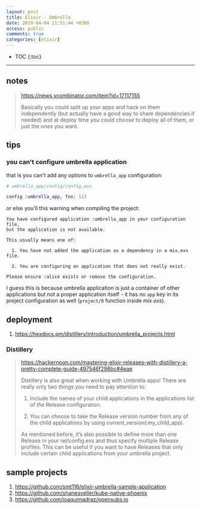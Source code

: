 ```yaml
---
layout: post
title: Elixir - Umbrella
date: 2019-04-04 21:51:44 +0300
access: public
comments: true
categories: [elixir]
---
```


<!-- more -->

* TOC
{:toc}
<hr>

notes
-----

> <https://news.ycombinator.com/item?id=17117155>
>
> Basically you could split up your apps and hack on them independently (but
> actually have a good way to share dependencies if needed) and at deploy time
> you could choose to deploy all of them, or just the ones you want.

tips
----

### you can't configure umbrella application

that is you can't add any options to `umbrella_app` configuration:

```elixir
# umbrella_app/config/config.exs

config :umbrella_app, foo: 123
```

or else you'll this warning when compiling the project:

```
You have configured application :umbrella_app in your configuration file,
but the application is not available.

This usually means one of:

  1. You have not added the application as a dependency in a mix.exs file.

  2. You are configuring an application that does not really exist.

Please ensure :alice exists or remove the configuration.
```

I guess this is because umbrella application is just a container of other
applications but not a proper application itself - it has no `app` key in
its project configuration as well (`project/0` function inside _mix.exs_).

deployment
----------

1. <https://hexdocs.pm/distillery/introduction/umbrella_projects.html>

### Distillery

> <https://hackernoon.com/mastering-elixir-releases-with-distillery-a-pretty-complete-guide-497546f298bc#4eae>
>
> Distillery is also great when working with Umbrella apps! There are really
> only two things you need to pay attention to:
>
> 1. Include the names of your child applications in the applications list
> of the Release configuration.
>
> 2. You can choose to take the Release version number from any of the child
> applications by using current_version(:my_child_app).
>
> As mentioned before, it’s also possible to define more than one Release in
> your rel/config.exs and thus specify multiple Release profiles. This can be
> useful if you want to have Releases that only include certain child
> applications from your umbrella project.

sample projects
---------------

1. <https://github.com/smt116/elixir-umbrella-sample-application>
2. <https://github.com/shanesveller/kube-native-phoenix>
3. <https://github.com/joaquimadraz/opensubs.io>
